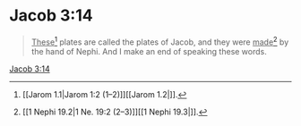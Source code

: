 # Jacob 3:14

> <u>These</u>[^a] plates are called the plates of Jacob, and they were <u>made</u>[^b] by the hand of Nephi. And I make an end of speaking these words.

[Jacob 3:14](https://www.churchofjesuschrist.org/study/scriptures/bofm/jacob/3?lang=eng&id=p14#p14)


[^a]: [[Jarom 1.1|Jarom 1:2 (1–2)]][[Jarom 1.2|]].  
[^b]: [[1 Nephi 19.2|1 Ne. 19:2 (2–3)]][[1 Nephi 19.3|]].  

